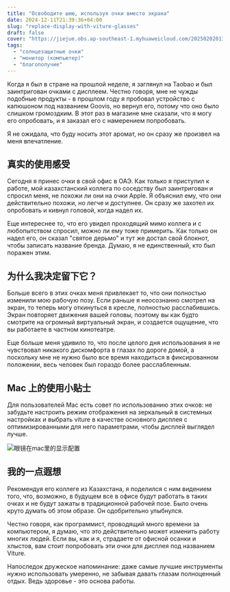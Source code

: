 ```yaml
---
title: "Освободите шею, используя очки вместо экрана"
date: 2024-12-11T21:39:36+04:00
slug: "replace-display-with-viture-glasses"
draft: false
cover: "https://jiejue.obs.ap-southeast-1.myhuaweicloud.com/20250202013113003.webp"
tags:
  - "солнцезащитные очки"
  - "монитор (компьютер)"
  - "благополучие"
---
```


Когда я был в стране на прошлой неделе, я заглянул на Taobao и был заинтригован очками с дисплеем. Честно говоря, мне не чужды подобные продукты - в прошлом году я пробовал устройство с капюшоном под названием Goovis, но вернул его, потому что оно было слишком громоздким. В этот раз в магазине мне сказали, что я могу его опробовать, и я заказал его с намерением попробовать.

Я не ожидала, что буду носить этот аромат, но он сразу же произвел на меня впечатление.

<!--more-->

## 真实的使用感受

Сегодня я принес очки в свой офис в ОАЭ. Как только я приступил к работе, мой казахстанский коллега по соседству был заинтригован и спросил меня, не похожи ли они на очки Apple. Я объяснил ему, что они действительно похожи, но легче и доступнее. Он сразу же захотел их опробовать и кивнул головой, когда надел их.

Еще интереснее то, что его увидел проходящий мимо коллега и с любопытством спросил, можно ли ему тоже примерить. Как только он надел его, он сказал "святое дерьмо" и тут же достал свой блокнот, чтобы записать название бренда. Думаю, я не единственный, кто был поражен этим.

## 为什么我决定留下它？

Больше всего в этих очках меня привлекает то, что они полностью изменили мою рабочую позу. Если раньше я неосознанно смотрел на экран, то теперь могу откинуться в кресле, полностью расслабившись. Экран повторяет движения вашей головы, поэтому вы как будто смотрите на огромный виртуальный экран, и создается ощущение, что вы работаете в частном кинотеатре.

Еще больше меня удивило то, что после целого дня использования я не чувствовал никакого дискомфорта в глазах по дороге домой, а поскольку мне не нужно было все время находиться в фиксированном положении, весь человек был гораздо более расслабленным.

## Mac 上的使用小贴士

Для пользователей Mac есть совет по использованию этих очков: не забудьте настроить режим отображения на зеркальный в системных настройках и выбрать viture в качестве основного дисплея с оптимизированными для него параметрами, чтобы дисплей выглядел лучше.

![眼镜在mac里的显示配置](https://jiejue.obs.ap-southeast-1.myhuaweicloud.com/20250202013332203.webp)

## 我的一点遐想

Рекомендуя его коллеге из Казахстана, я поделился с ним видением того, что, возможно, в будущем все в офисе будут работать в таких очках и не будут зажаты в традиционной рабочей позе. Было очень круто думать об этом образе. Он одобрительно улыбнулся.

Честно говоря, как программист, проводящий много времени за компьютером, я думаю, что это действительно может изменить работу многих людей. Если вы, как и я, страдаете от офисной осанки и хлыстов, вам стоит попробовать эти очки для дисплея под названием Viture.

Напоследок дружеское напоминание: даже самые лучшие инструменты нужно использовать умеренно, не забывая давать глазам полноценный отдых. Ведь здоровье - это основа работы.